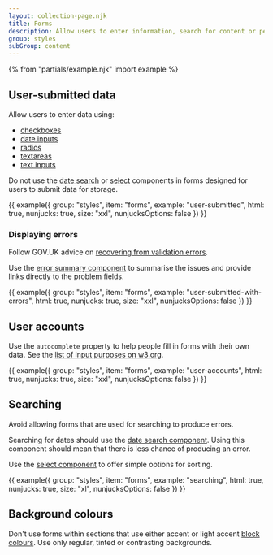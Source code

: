 ```yaml
---
layout: collection-page.njk
title: Forms
description: Allow users to enter information, search for content or perform tasks.
group: styles
subGroup: content
---
```


{% from "partials/example.njk" import example %}

## User-submitted data

Allow users to enter data using:

- [checkboxes](../../components/checkboxes/)
- [date inputs](../../components/date-input)
- [radios](../../components/radios)
- [textareas](../../components/textarea)
- [text inputs](../../components/text-input)

Do not use the [date search](../../components/date-search/) or [select](../../components/select/) components in forms designed for users to submit data for storage.

{{ example({ group: "styles", item: "forms", example: "user-submitted", html: true, nunjucks: true, size: "xxl", nunjucksOptions: false }) }}

### Displaying errors

Follow GOV.UK advice on [recovering from validation errors](https://design-system.service.gov.uk/patterns/validation/).

Use the [error summary component](../../components/error-summary/) to summarise the issues and provide links directly to the problem fields.

{{ example({ group: "styles", item: "forms", example: "user-submitted-with-errors", html: true, nunjucks: true, size: "xxl", nunjucksOptions: false }) }}

## User accounts

Use the `autocomplete` property to help people fill in forms with their own data. See the [list of input purposes on w3.org](https://www.w3.org/TR/WCAG21/#input-purposes).

{{ example({ group: "styles", item: "forms", example: "user-accounts", html: true, nunjucks: true, size: "xxl", nunjucksOptions: false }) }}

## Searching

Avoid allowing forms that are used for searching to produce errors.

Searching for dates should use the [date search component](../../components/date-search/). Using this component should mean that there is less chance of producing an error.

Use the [select component](../../components/select/) to offer simple options for sorting.

{{ example({ group: "styles", item: "forms", example: "searching", html: true, nunjucks: true, size: "xl", nunjucksOptions: false }) }}

## Background colours

Don't use forms within sections that use either accent or light accent [block colours](../colours/#block-colours). Use only regular, tinted or contrasting backgrounds.

